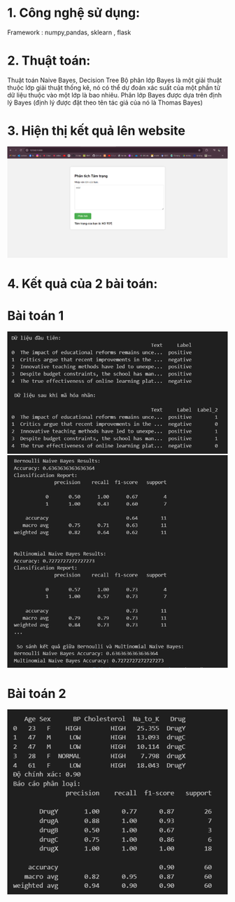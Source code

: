 # 1. Công nghệ sử dụng:
Framework : numpy,pandas, sklearn , flask
# 2. Thuật toán:
Thuật toán Naive Bayes, Decision Tree
Bộ phân lớp Bayes là một giải thuật thuộc lớp giải thuật thống kê, nó có thể dự đoán xác suất của một phần tử dữ liệu thuộc vào một lớp là bao nhiêu. Phân lớp Bayes được dựa trên định lý Bayes (định lý được đặt theo tên tác giả của nó là Thomas Bayes)
# 3. Hiện thị kết quả lên website
![Trang chủ](static/image.png)
# 4. Kết quả của 2 bài toán: 
# Bài toán 1
![câu 1a](static/cau1a.png)
![câu 1b](static/cau1b.png)
# Bài toán 2
![câu 2](static/cau2.png)